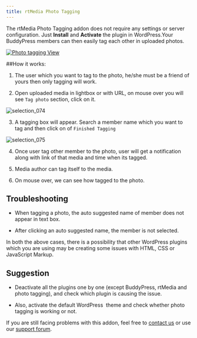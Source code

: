 ```yaml
---
title: rtMedia Photo Tagging
---
```


The rtMedia Photo Tagging addon does not require any settings or server configuration. Just **Install** and **Activate** the plugin in WordPress.Your BuddyPress members can then easily tag each other in uploaded photos.

[![Photo tagging View](https://rtcamp.com/wp-content/uploads/2013/06/Selection_018-620x3141.png)](https://rtcamp.com/wp-content/uploads/2013/06/Selection_0181.png)

##How it works:

1. The user which you want to tag to the photo, he/she must be a friend of yours then only tagging will work. 

2. Open uploaded media in lightbox or with URL, on mouse over you will see `Tag photo` section, click on it. 

 ![selection_074](https://cloud.githubusercontent.com/assets/1140051/6978717/e7d278c6-d9f5-11e4-9a3c-887882bc6e09.png)

3. A tagging box will appear. Search a member name which you want to tag and then click on of `Finished Tagging`

![selection_075](https://cloud.githubusercontent.com/assets/1140051/6978727/163fb9a8-d9f6-11e4-9028-8095858d472c.png)
 
4. Once user tag other member to the photo, user will get a notification along with link of that media and time when its tagged. 


5. Media author can tag itself to the media. 


6. On mouse over, we can see how tagged to the photo. 


## Troubleshooting


	
  * When tagging a photo, the auto suggested name of member does not appear in text box.

	
  * After clicking an auto suggested name, the member is not selected.


In both the above cases, there is a possibility that other WordPress plugins which you are using may be creating some issues with HTML, CSS or JavaScript Markup.


## Suggestion

	
  * Deactivate all the plugins one by one (except BuddyPress, rtMedia and photo tagging), and check which plugin is causing the issue.

	
  * Also, activate the default WordPress  theme and check whether photo tagging is working or not.


If you are still facing problems with this addon, feel free to [contact us](https://rtcamp.com/contact/) or use our [support forum](https://rtcamp.com/groups/buddypress-media/forum/).
